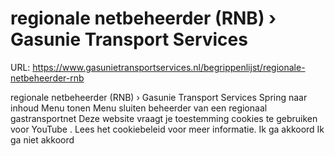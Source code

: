 # regionale netbeheerder (RNB) › Gasunie Transport Services

URL: https://www.gasunietransportservices.nl/begrippenlijst/regionale-netbeheerder-rnb

regionale netbeheerder (RNB) › Gasunie Transport Services
Spring naar inhoud
Menu tonen
Menu sluiten
beheerder van een
regionaal gastransportnet
Deze website vraagt je toestemming cookies te gebruiken voor
YouTube
. Lees het
cookiebeleid
voor meer informatie.
Ik ga akkoord
Ik ga niet akkoord